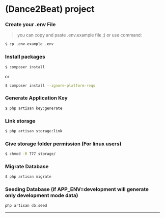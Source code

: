 # (Dance2Beat) project

### Create your .env File
> you can copy and paste .env.example file ;)
or use command:
```bash
$ cp .env.example .env
```

### Install packages
```bash
$ composer install
```
or
```bash
$ composer install --ignore-platform-reqs
```

### Generate Application Key
```bash
$ php artisan key:generate
```

### Link storage
```bash
$ php artisan storage:link
```

### Give storage folder permission (For linux users)
```bash
$ chmod -R 777 storage/
```

### Migrate Database
```bash
$ php artisan migrate
```

### Seeding Database (if APP_ENV=development will generate only development mode data)
```bash
php artisan db:seed
```
------------

